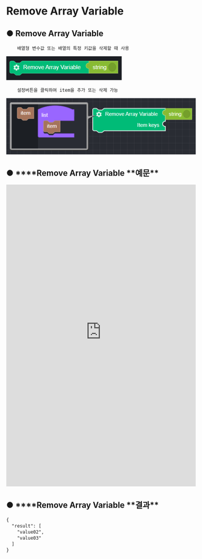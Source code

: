 # Remove Array Variable

## ● **Remove Array Variable**

        배열형 변수값 또는 배열의 특정 키값을 삭제할 때 사용

![](../../img/assets/image%20%28216%29.png)

        설정버튼을 클릭하여 item을 추가 또는 삭제 가능

![](../../img/assets/image%20%28106%29.png)

## ● \***\*Remove Array Variable **예문\*\*

<iframe
    src="https://d1sxhpvag16wqc.cloudfront.net/v3.1.0/arrayList/remove_arraylist"
    name="프레임 이름"
    width="100%"
    height="800px"
    allow=""
    style="border:0 none"
    sandbox="allow-scripts allow-same-origin">
  iframe를 지원하지 않는 브라우저인 경우 대체정보를 제공 
  ![](../../img/assets/image%20%2848%29.png)

![](../../img/assets/image%20%28168%29.png)

</iframe>

## ● \***\*Remove Array Variable **결과\*\*

```text
{
  "result": [
    "value02",
    "value03"
  ]
}
```
